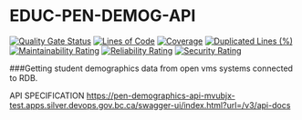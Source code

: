 # EDUC-PEN-DEMOG-API
[![Quality Gate Status](https://sonarcloud.io/api/project_badges/measure?project=bcgov_EDUC-PEN-DEMOG-API&metric=alert_status)](https://sonarcloud.io/dashboard?id=bcgov_EDUC-PEN-DEMOG-API)
[![Lines of Code](https://sonarcloud.io/api/project_badges/measure?project=bcgov_EDUC-PEN-DEMOG-API&metric=ncloc)](https://sonarcloud.io/dashboard?id=bcgov_EDUC-PEN-DEMOG-API)
[![Coverage](https://sonarcloud.io/api/project_badges/measure?project=bcgov_EDUC-PEN-DEMOG-API&metric=coverage)](https://sonarcloud.io/dashboard?id=bcgov_EDUC-PEN-DEMOG-API)
[![Duplicated Lines (%)](https://sonarcloud.io/api/project_badges/measure?project=bcgov_EDUC-PEN-DEMOG-API&metric=duplicated_lines_density)](https://sonarcloud.io/dashboard?id=bcgov_EDUC-PEN-DEMOG-API)
[![Maintainability Rating](https://sonarcloud.io/api/project_badges/measure?project=bcgov_EDUC-PEN-DEMOG-API&metric=sqale_rating)](https://sonarcloud.io/dashboard?id=bcgov_EDUC-PEN-DEMOG-API)
[![Reliability Rating](https://sonarcloud.io/api/project_badges/measure?project=bcgov_EDUC-PEN-DEMOG-API&metric=reliability_rating)](https://sonarcloud.io/dashboard?id=bcgov_EDUC-PEN-DEMOG-API)
[![Security Rating](https://sonarcloud.io/api/project_badges/measure?project=bcgov_EDUC-PEN-DEMOG-API&metric=security_rating)](https://sonarcloud.io/dashboard?id=bcgov_EDUC-PEN-DEMOG-API)

###Getting student demographics data from open vms systems connected to RDB.

API SPECIFICATION
https://pen-demographics-api-mvubjx-test.apps.silver.devops.gov.bc.ca/swagger-ui/index.html?url=/v3/api-docs
